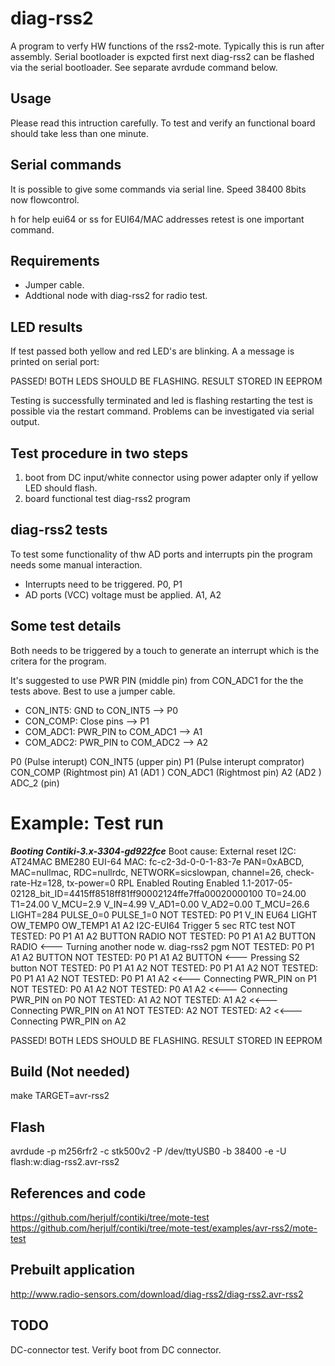 diag-rss2
=========
A program to verfy HW functions of the rss2-mote. 
Typically this is run after assembly. Serial bootloader 
is expcted first next diag-rss2 can be flashed via the 
serial bootloader. See separate avrdude command below.

Usage
------
Please read this intruction carefully. To test and 
verify an functional board should take less than one 
minute.

Serial commands
---------------
It is possible to give some commands via serial line.
Speed 38400 8bits now flowcontrol.

h for help
eui64 or ss for EUI64/MAC addresses
retest is one important command.

Requirements
-------------
* Jumper cable.  
* Addtional node with diag-rss2 for radio test.

LED results
-----------
If test passed both yellow and red LED's are blinking.
A a message is printed on serial port:

PASSED! BOTH LEDS SHOULD BE FLASHING. RESULT STORED IN EEPROM

Testing is successfully terminated and led is flashing
restarting the test is possible via the restart command.
Problems can be investigated via serial output.
         
Test procedure in two steps
---------------------------
1) boot from DC input/white connector using power adapter only
   if yellow LED should flash. 
2) board functional test diag-rss2 program

diag-rss2 tests
---------------
To test some functionality of thw AD ports and interrupts 
pin the program needs some manual interaction. 
* Interrupts need to be triggered. P0, P1 
* AD ports (VCC) voltage must be applied. A1, A2

Some test details
-----------------
Both needs to be triggered by a touch to generate an interrupt
which is the critera for the program.

It's suggested to use PWR PIN (middle pin) from CON_ADC1 for
the the tests above.  Best to use a jumper cable.
* CON_INT5:    GND to CON_INT5 --> P0 
* CON_COMP:    Close pins --> P1
* COM_ADC1:    PWR_PIN to COM_ADC1 --> A1
* COM_ADC2:    PWR_PIN to COM_ADC2 --> A2

P0 (Pulse interupt) CON_INT5 (upper pin)
P1 (Pulse interupt comprator) CON_COMP (Rightmost pin)
A1 (AD1 ) CON_ADC1 (Rightmost pin)
A2 (AD2 ) ADC_2 (pin)

Example: Test run
=================
*******Booting Contiki-3.x-3304-gd922fce*******
Boot cause: External reset
I2C: AT24MAC BME280
EUI-64 MAC: fc-c2-3d-0-0-1-83-7e
PAN=0xABCD, MAC=nullmac, RDC=nullrdc, NETWORK=sicslowpan, channel=26, check-rate-Hz=128, tx-power=0
RPL Enabled
Routing Enabled
1.1-2017-05-02128_bit_ID=4415ff8518ff81ff90002124ffe7ffa00020000100
T0=24.00 T1=24.00 V_MCU=2.9 V_IN=4.99 V_AD1=0.00 V_AD2=0.00 T_MCU=26.6 LIGHT=284 PULSE_0=0 PULSE_1=0
NOT TESTED: P0 P1 V_IN EU64 LIGHT OW_TEMP0 OW_TEMP1 A1 A2 I2C-EUI64
Trigger 5 sec RTC test
NOT TESTED: P0 P1 A1 A2 BUTTON RADIO
NOT TESTED: P0 P1 A1 A2 BUTTON RADIO <--- Turning another node w. diag-rss2 pgm
NOT TESTED: P0 P1 A1 A2 BUTTON
NOT TESTED: P0 P1 A1 A2 BUTTON <--- Pressing S2 button
NOT TESTED: P0 P1 A1 A2
NOT TESTED: P0 P1 A1 A2
NOT TESTED: P0 P1 A1 A2
NOT TESTED: P0 P1 A1 A2   <<--- Connecting PWR_PIN on P1
NOT TESTED: P0 A1 A2
NOT TESTED: P0 A1 A2  <<--- Connecting PWR_PIN on P0
NOT TESTED: A1 A2
NOT TESTED: A1 A2  <<--- Connecting PWR_PIN on A1
NOT TESTED: A2 
NOT TESTED: A2  <<--- Connecting PWR_PIN on A2

PASSED! BOTH LEDS SHOULD BE FLASHING. RESULT STORED IN EEPROM


Build (Not needed)
-----
make TARGET=avr-rss2

Flash
-----
avrdude -p m256rfr2 -c stk500v2 -P /dev/ttyUSB0 -b 38400 -e -U flash:w:diag-rss2.avr-rss2

References and code
-------------------
https://github.com/herjulf/contiki/tree/mote-test
https://github.com/herjulf/contiki/tree/mote-test/examples/avr-rss2/mote-test

Prebuilt application
--------------------
http://www.radio-sensors.com/download/diag-rss2/diag-rss2.avr-rss2


TODO 
----
DC-connector test. Verify boot from DC connector.

